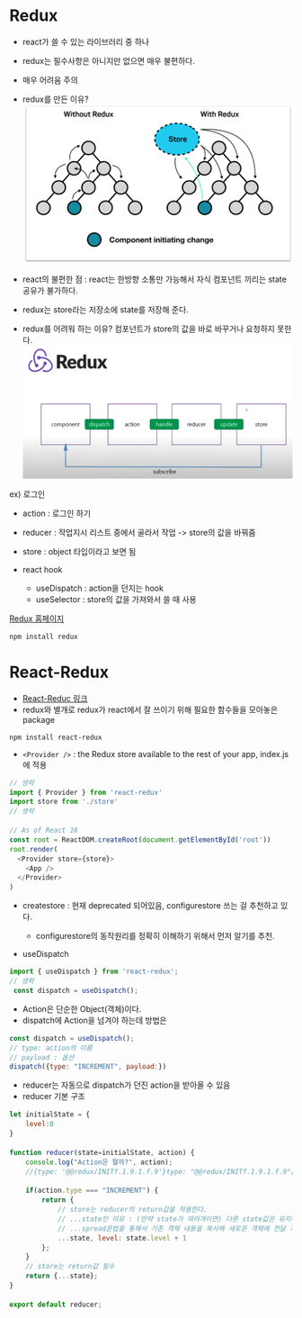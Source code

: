 # Redux
- react가 쓸 수 있는 라이브러리 중 하나
- redux는 필수사항은 아니지만 없으면 매우 불편하다.
- 매우 어려움 주의

- redux를 만든 이유?
![react와 redux의 차이 이미지](./Redux.png)
- react의 불편한 점 : react는 한방향 소통만 가능해서 자식 컴포넌트 끼리는 state공유가 불가하다.
- redux는 store라는 저장소에 state를 저장해 준다. 

- redux를 어려워 하는 이유? 컴포넌트가 store의 값을 바로 바꾸거나 요청하지 못한다.
![redux의 cycle](./redux_cycle.png)  

ex) 로그인
- action : 로그인 하기
- reducer : 작업지시 리스트 중에서 골라서 작업 -> store의 값을 바꿔줌
- store : object 타입이라고 보면 됨

- react hook
    - useDispatch : action을 던지는 hook
    - useSelector : store의 값을 가져와서 쓸 때 사용

[Redux 홈페이지](https://redux.js.org/)
```shell script
npm install redux
```

# React-Redux
- [React-Reduc 링크](https://react-redux.js.org/)
- redux와 별개로 redux가 react에서 잘 쓰이기 위해 필요한 함수들을 모아놓은 package
```shell script
npm install react-redux
```

- `<Provider />` : the Redux store available to the rest of your app, index.js에 적용
```javascript
// 생략
import { Provider } from 'react-redux'
import store from './store'
// 생략

// As of React 18
const root = ReactDOM.createRoot(document.getElementById('root'))
root.render(
  <Provider store={store}>
    <App />
  </Provider>
)
```  
- createstore : 현재 deprecated 되어있음, configurestore 쓰는 걸 추천하고 있다.
    - configurestore의 동작원리를 정확히 이해하기 위해서 먼저 알기를 추천.

- useDispatch
```javascript
import { useDispatch } from 'react-redux';
// 생략
 const dispatch = useDispatch();
```  
- Action은 단순한 Object(객체)이다.
- dispatch에 Action을 넘겨야 하는데 방법은
```javascript
const dispatch = useDispatch();
// type: action의 이름
// payload : 옵션
dispatch({type: "INCREMENT", payload:})
```  
- reducer는 자동으로 dispatch가 던진 action을 받아올 수 있음
- reducer 기본 구조  
```javascript
let initialState = {
    level:0
}

function reducer(state=initialState, action) {
    console.log("Action은 뭘까?", action);
    //{type: '@@redux/INITf.1.9.1.f.9'}type: "@@redux/INITf.1.9.1.f.9"[[Prototype]]: Object

    if(action.type === "INCREMENT") {
        return {
            // store는 reducer의 return값을 적용한다.
            // ...state인 이유 : (만약 state가 여러개이면) 다른 state값은 유지하되, count만 바꾼다는 의미
            // ...spread문법을 통해서 기존 객체 내용을 복사해 새로운 객체에 전달 가능
            ...state, level: state.level + 1
        };
    }
    // store는 return값 필수
    return {...state};
}

export default reducer;
```